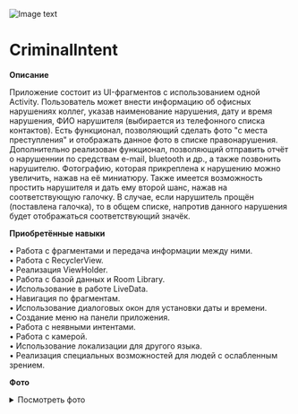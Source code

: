 ![Image text](https://img.shields.io/badge/Entry%20level-beginner-brightgreen)
  
# CriminalIntent
    
    
**Описание**

Приложение состоит из UI-фрагментов с использованием одной Activity. Пользователь может внести информацию об офисных нарушениях коллег, указав наименование нарушения, дату и время нарушения, ФИО нарушителя (выбирается из телефонного списка контактов). Есть функционал, позволяющий сделать фото "с места преступления" и отображать данное фото в списке правонарушения. Дополнительно реализован функционал, позволяющий отправить отчёт о нарушеннии по средствам e-mail, bluetooth и др., а также позвонить нарушителю. Фотографию, которая прикреплена к нарушению можно увеличить, нажав на её миниатюру. Также имеется возможность простить нарушителя и дать ему второй шанс, нажав на соответствующую галочку. В случае, если нарушитель прощён (поставлена галочка), то в общем списке, напротив данного нарушения будет отображаться соответствующий значёк.
    
    
**Приобретённые навыки**

• Работа с фрагментами и передача информации между ними.  
• Работа с RecyclerView.  
• Реализация ViewHolder.  
• Работа с базой данных и Room Library.  
• Использование в работе LiveData.  
• Навигация по фрагментам.  
• Использование диалоговых окон для установки даты и времени.  
• Создание меню на панели приложения.  
• Работа с неявными интентами.  
• Работа с камерой.  
• Использование локализации для другого языка.  
• Реализация специальных возможностей для людей с ослабленным зрением.  

**Фото**

<details>
<summary>Посмотреть фото</summary>
<img src="https://github.com/Sasha-Kybik/Android-Development/blob/main/CriminalIntent/Screenshot_1.jpg" alt="Фото" width="300"/> <img src="https://github.com/Sasha-Kybik/Android-Development/blob/main/CriminalIntent/Screenshot_2.jpg" alt="Фото" width="300"/> <img src="https://github.com/Sasha-Kybik/Android-Development/blob/main/CriminalIntent/Screenshot_3.jpg" alt="Фото" width="600"/>
</details>
